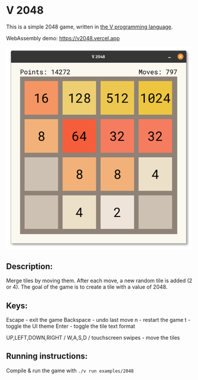 # V 2048

This is a simple 2048 game, written in [the V programming language](https://vlang.io/).

WebAssembly demo: https://v2048.vercel.app

![screenshot](demo.png)

## Description:
Merge tiles by moving them.
After each move, a new random tile is added (2 or 4). 
The goal of the game is to create a tile with a value of 2048.

## Keys:
Escape - exit the game
Backspace - undo last move
n - restart the game
t - toggle the UI theme
Enter - toggle the tile text format

UP,LEFT,DOWN,RIGHT / W,A,S,D / touchscreen swipes - move the tiles

## Running instructions:
Compile & run the game with `./v run examples/2048`

